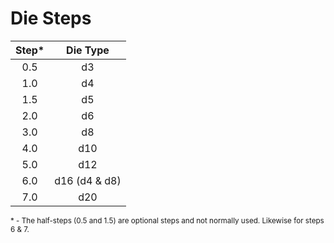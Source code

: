 # Die Steps

| Step* | Die Type |
|:-----:|:--------:|
| 0.5   | d3       |
| 1.0   | d4       |
| 1.5   | d5       |
| 2.0   | d6       |
| 3.0   | d8       |
| 4.0   | d10      |
| 5.0   | d12      |
| 6.0   | d16 (d4 & d8) |
| 7.0   | d20      |

<sub>* - The half-steps (0.5 and 1.5) are optional steps and not normally used.  Likewise for steps 6 & 7.</sub>